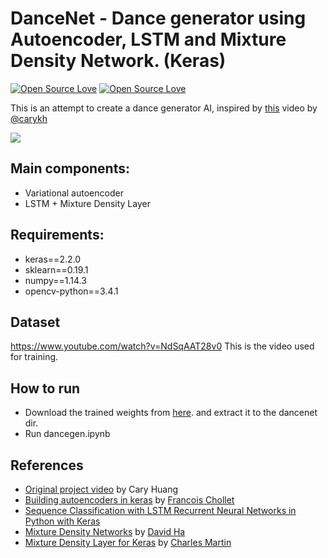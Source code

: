 # DanceNet - Dance generator using Autoencoder, LSTM and Mixture Density Network. (Keras)
[![Open Source Love](https://badges.frapsoft.com/os/mit/mit.svg?v=102)](https://github.com/ellerbrock/open-source-badge/)
[![Open Source Love](https://badges.frapsoft.com/os/v1/open-source.svg?v=102)](https://github.com/jsn5/dancenet/)

This is an attempt to create a dance generator AI, inspired by [this](https://www.youtube.com/watch?v=Sc7RiNgHHaE&t=9s) video by [@carykh](https://twitter.com/realCarykh)


![](https://github.com/jsn5/dancenet/blob/master/demo.gif )

## Main components:

* Variational autoencoder
* LSTM + Mixture Density Layer

## Requirements:

* keras==2.2.0
* sklearn==0.19.1
* numpy==1.14.3
* opencv-python==3.4.1

## Dataset

https://www.youtube.com/watch?v=NdSqAAT28v0
This is the video used for training.


## How to run

* Download the trained weights from [here](https://drive.google.com/file/d/1LWtERyPAzYeZjL816gBoLyQdC2MDK961/view?usp=sharing). and extract it to the dancenet dir.
* Run dancegen.ipynb


## References

* [Original project video](https://www.youtube.com/watch?v=Sc7RiNgHHaE&t=9s) by Cary Huang
* [Building autoencoders in keras](https://blog.keras.io/building-autoencoders-in-keras.html) by [Francois Chollet](https://twitter.com/fchollet)
* [Sequence Classification with LSTM Recurrent Neural Networks in Python with Keras](https://machinelearningmastery.com/sequence-classification-lstm-recurrent-neural-networks-python-keras/)
* [Mixture Density Networks](http://blog.otoro.net/2015/06/14/mixture-density-networks/) by [David Ha](https://twitter.com/hardmaru)
* [Mixture Density Layer for Keras](https://github.com/cpmpercussion/keras-mdn-layer) by [Charles Martin](https://github.com/cpmpercussion/)
 
